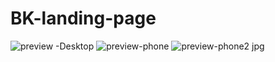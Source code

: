 # BK-landing-page
![preview -Desktop](https://github.com/Vishallab/BK-landing-page/assets/74778363/10013a9f-b155-4909-b09e-92d7ad2de128)
![preview-phone](https://github.com/Vishallab/BK-landing-page/assets/74778363/35a04ddd-69f8-4ca3-a2a0-3812b6b043ca)
![preview-phone2 jpg ](https://github.com/Vishallab/BK-landing-page/assets/74778363/034b49b1-a862-4799-bbcf-947a474d93bd)
